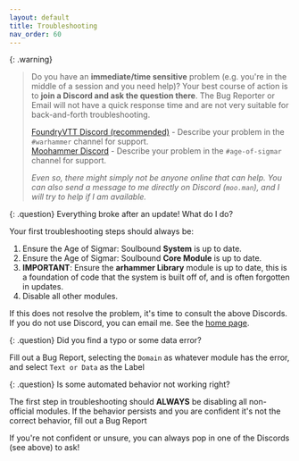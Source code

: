```yaml
---
layout: default
title: Troubleshooting
nav_order: 60
---
```


{: .warning}
> Do you have an **immediate/time sensitive** problem (e.g. you're in the middle of a session and you need help)? Your best course of action is to **join a Discord and ask the question there**. The Bug Reporter or Email will not have a quick response time and are not very suitable for back-and-forth troubleshooting.  
>
> [FoundryVTT Discord (recommended)](https://discord.gg/foundryvtt) - Describe your problem in the `#warhammer` channel for support.  
> [Moohammer Discord](https://discord.gg/GrMcdeDHh8) - Describe your problem in the `#age-of-sigmar` channel for support.  
>
> *Even so, there might simply not be anyone online that can help. You can also send a message to me directly on Discord (`moo.man`), and I will try to help if I am available.*

{: .question}
Everything broke after an update! What do I do?

Your first troubleshooting steps should always be:

1. Ensure the Age of Sigmar: Soulbound **System** is up to date. 
2. Ensure the Age of Sigmar: Soulbound **Core Module** is up to date.
3. **IMPORTANT**: Ensure the **arhammer Library** module is up to date, this is a foundation of code that the system is built off of, and is often forgotten in updates. 
4. Disable all other modules.

If this does not resolve the problem, it's time to consult the above Discords. If you do not use Discord, you can email me. See the [home page](./home.md).

{: .question}
Did you find a typo or some data error?

Fill out a Bug Report, selecting the `Domain` as whatever module has the error, and select `Text or Data` as the Label

{: .question}
Is some automated behavior not working right?

The first step in troubleshooting should **ALWAYS** be disabling all non-official modules. If the behavior persists and you are confident it's not the correct behavior, fill out a Bug Report

If you're not confident or unsure, you can always pop in one of the Discords (see above) to ask!